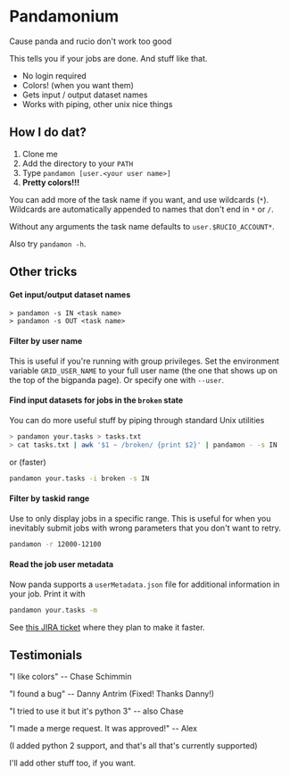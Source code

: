 Pandamonium
===========

Cause panda and rucio don't work too good

This tells you if your jobs are done. And stuff like that.

 - No login required
 - Colors! (when you want them)
 - Gets input / output dataset names
 - Works with piping, other unix nice things

How I do dat?
-------------

 1. Clone me
 2. Add the directory to your `PATH`
 3. Type `pandamon [user.<your user name>]`
 4. **Pretty colors!!!**

You can add more of the task name if you want, and use wildcards
(`*`). Wildcards are automatically appended to names that don't end in
`*` or `/`.

Without any arguments the task name defaults to `user.$RUCIO_ACCOUNT*`.

Also try `pandamon -h`.

Other tricks
------------

#### Get input/output dataset names ####

```
> pandamon -s IN <task name>
> pandamon -s OUT <task name>
```

#### Filter by user name ####

This is useful if you're running with group privileges. Set the
environment variable `GRID_USER_NAME` to your full user name (the one
that shows up on the top of the bigpanda page). Or specify one with
`--user`.

#### Find input datasets for jobs in the `broken` state ####

You can do more useful stuff by piping through standard Unix utilities

```sh
> pandamon your.tasks > tasks.txt
> cat tasks.txt | awk '$1 ~ /broken/ {print $2}' | pandamon - -s IN
```

or (faster)

```sh
pandamon your.tasks -i broken -s IN
```

#### Filter by taskid range ####

Use to only display jobs in a specific range.
This is useful for when you inevitably submit jobs with wrong parameters that you don't want to retry.

```sh
pandamon -r 12000-12100
```

#### Read the job user metadata ####

Now panda supports a `userMetadata.json` file for additional information in your job. Print it with

```sh
pandamon your.tasks -m
```

See [this JIRA ticket][1] where they plan to make it faster.

[1]: https://its.cern.ch/jira/browse/ATLASPANDA-492

Testimonials
------------

"I like colors" -- Chase Schimmin

"I found a bug" -- Danny Antrim (Fixed! Thanks Danny!)

"I tried to use it but it's python 3" -- also Chase

"I made a merge request. It was approved!" -- Alex

(I added python 2 support, and that's all that's currently supported)

I'll add other stuff too, if you want.
